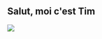 <h2>Salut, moi c'est Tim</h2>
<img src="https://cdn.discordapp.com/avatars/270903423371575296/a_9145baebb77b0e103daacd33f02561fc.gif">
